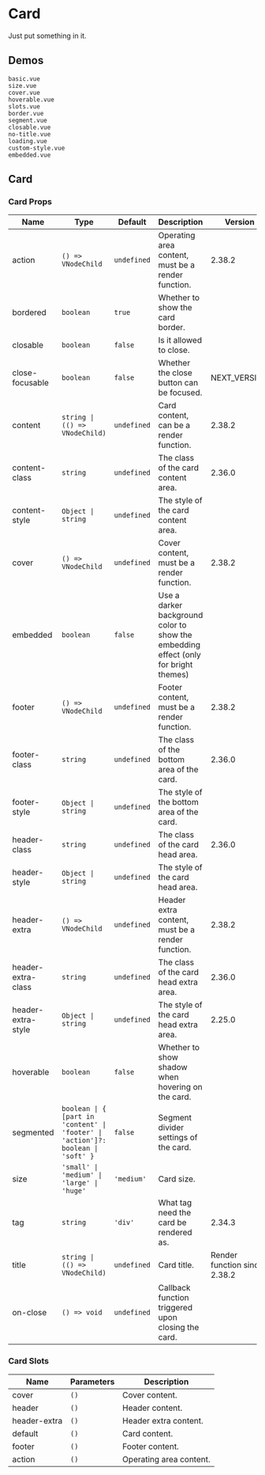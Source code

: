 # Card

Just put something in it.

## Demos

```demo
basic.vue
size.vue
cover.vue
hoverable.vue
slots.vue
border.vue
segment.vue
closable.vue
no-title.vue
loading.vue
custom-style.vue
embedded.vue
```

## Card

### Card Props

| Name | Type | Default | Description | Version |
| --- | --- | --- | --- | --- |
| action | `() => VNodeChild` | `undefined` | Operating area content, must be a render function. | 2.38.2 |
| bordered | `boolean` | `true` | Whether to show the card border. |  |
| closable | `boolean` | `false` | Is it allowed to close. |  |
| close-focusable | `boolean` | `false` | Whether the close button can be focused. | NEXT_VERSION |
| content | `string \| (() => VNodeChild)` | `undefined` | Card content, can be a render function. | 2.38.2 |
| content-class | `string` | `undefined` | The class of the card content area. | 2.36.0 |
| content-style | `Object \| string` | `undefined` | The style of the card content area. |  |
| cover | `() => VNodeChild` | `undefined` | Cover content, must be a render function. | 2.38.2 |
| embedded | `boolean` | `false` | Use a darker background color to show the embedding effect (only for bright themes) |  |
| footer | `() => VNodeChild` | `undefined` | Footer content, must be a render function. | 2.38.2 |
| footer-class | `string` | `undefined` | The class of the bottom area of the card. | 2.36.0 |
| footer-style | `Object \| string` | `undefined` | The style of the bottom area of the card. |  |
| header-class | `string` | `undefined` | The class of the card head area. | 2.36.0 |
| header-style | `Object \| string` | `undefined` | The style of the card head area. |  |
| header-extra | `() => VNodeChild` | `undefined` | Header extra content, must be a render function. | 2.38.2 |
| header-extra-class | `string` | `undefined` | The class of the card head extra area. | 2.36.0 |
| header-extra-style | `Object \| string` | `undefined` | The style of the card head extra area. | 2.25.0 |
| hoverable | `boolean` | `false` | Whether to show shadow when hovering on the card. |  |
| segmented | `boolean \| { [part in 'content' \| 'footer' \| 'action']?: boolean \| 'soft' }` | `false` | Segment divider settings of the card. |  |
| size | `'small' \| 'medium' \| 'large' \| 'huge'` | `'medium'` | Card size. |  |
| tag | `string` | `'div'` | What tag need the card be rendered as. | 2.34.3 |
| title | `string \| (() => VNodeChild)` | `undefined` | Card title. | Render function since 2.38.2 |
| on-close | `() => void` | `undefined` | Callback function triggered upon closing the card. |  |

### Card Slots

| Name         | Parameters | Description             |
| ------------ | ---------- | ----------------------- |
| cover        | `()`       | Cover content.          |
| header       | `()`       | Header content.         |
| header-extra | `()`       | Header extra content.   |
| default      | `()`       | Card content.           |
| footer       | `()`       | Footer content.         |
| action       | `()`       | Operating area content. |
